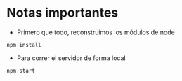 # Notas importantes

* Primero que todo, reconstruimos los módulos de node
```
npm install
```

* Para correr el servidor de forma local
```
npm start
```

